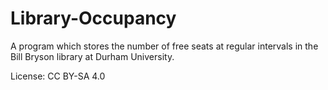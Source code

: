 # Library-Occupancy
A program which stores the number of free seats at regular intervals in the Bill Bryson library at Durham University. 

License: CC BY-SA 4.0
